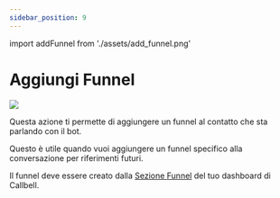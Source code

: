 ```yaml
---
sidebar_position: 9
---
```


import addFunnel from './assets/add_funnel.png'

# Aggiungi Funnel

<img src={addFunnel} width={180} />

Questa azione ti permette di aggiungere un funnel al contatto che sta parlando con il bot.

Questo è utile quando vuoi aggiungere un funnel specifico alla conversazione per riferimenti futuri.

Il funnel deve essere creato dalla [Sezione Funnel](https://dash.callbell.eu/settings/sales_funnel) del tuo dashboard di Callbell.